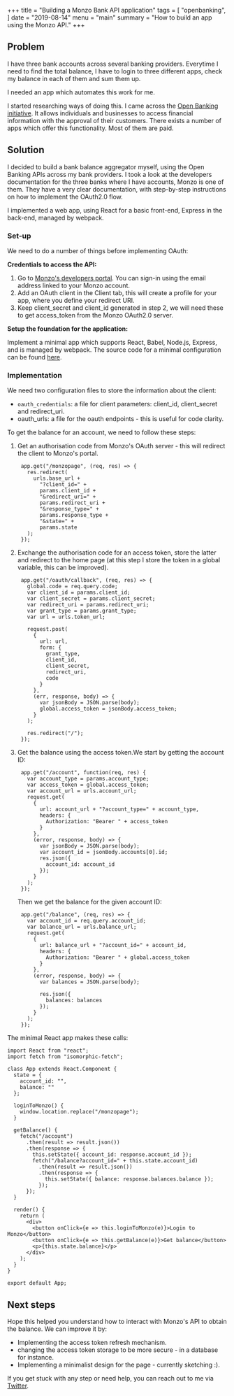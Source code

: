 +++
title = "Building a Monzo Bank API application"
tags = [
    "openbanking",
]
date = "2019-08-14"
menu = "main"
summary = "How to build an app using the Monzo API."
+++


## Problem

I have three bank accounts across several banking providers. Everytime I need to find the total balance, I have to login to three different apps, check my balance in each of them and sum them up.

I needed an app which automates this work for me.

I started researching ways of doing this. I came across the [Open Banking initiative](https://www.openbanking.org.uk/customers/what-is-open-banking/). It allows individuals and businesses to access financial information with the approval of their customers. There exists a number of apps which offer this functionality. Most of them are paid.

## Solution

I decided to build a bank balance aggregator myself, using the Open Banking APIs across my bank providers. I took a look at the developers documentation for the three banks where I have accounts, Monzo is one of them. They have a very clear documentation, with step-by-step instructions on how to implement the OAuth2.0 flow.

I implemented a web app, using React for a basic front-end, Express in the back-end, managed by webpack.

### Set-up

We need to do a number of things before implementing OAuth:

**Credentials to access the API:**

1. Go to [Monzo's developers portal](https://developers.monzo.com/). You can sign-in using the email address linked to your Monzo account.
2. Add an OAuth client in the Client tab, this will create a profile for your app, where you define your redirect URI.
3. Keep client_secret and client_id generated in step 2, we will need these to get  access_token from the Monzo OAuth2.0 server.

**Setup the foundation for the application:**

Implement a minimal app which supports React, Babel, Node.js, Express, and is managed by webpack. The source code for a minimal configuration can be found [here](https://github.com/fathalls/react-express-webpack-boilerplate).

### Implementation

We need two configuration files to store the information about the client:

- <code>oauth_credentials</code>: a file for client parameters: client_id, client_secret and redirect_uri.
- oauth_urls: a file for the oauth endpoints - this is useful for code clarity.

To get the balance for an account, we need to follow these steps:

1. Get an authorisation code from Monzo's OAuth server - this will redirect the client to Monzo's portal.

        app.get("/monzopage", (req, res) => {
          res.redirect(
            urls.base_url +
              "?client_id=" +
              params.client_id +
              "&redirect_uri=" +
              params.redirect_uri +
              "&response_type=" +
              params.response_type +
              "&state=" +
              params.state
          );
        });

2. Exchange the authorisation code for an access token, store the latter and redirect to the home page (at this step I store the token in a global variable, this can be improved).

        app.get("/oauth/callback", (req, res) => {
          global.code = req.query.code;
          var client_id = params.client_id;
          var client_secret = params.client_secret;
          var redirect_uri = params.redirect_uri;
          var grant_type = params.grant_type;
          var url = urls.token_url;
        
          request.post(
            {
              url: url,
              form: {
                grant_type,
                client_id,
                client_secret,
                redirect_uri,
                code
              }
            },
            (err, response, body) => {
              var jsonBody = JSON.parse(body);
              global.access_token = jsonBody.access_token;
            }
          );
        
          res.redirect("/");
        });

3. Get the balance using the access token.We start by getting the account ID:

        app.get("/account", function(req, res) {
          var account_type = params.account_type;
          var access_token = global.access_token;
          var account_url = urls.account_url;
          request.get(
            {
              url: account_url + "?account_type=" + account_type,
              headers: {
                Authorization: "Bearer " + access_token
              }
            },
            (error, response, body) => {
              var jsonBody = JSON.parse(body);
              var account_id = jsonBody.accounts[0].id;
              res.json({
                account_id: account_id
              });
            }
          );
        });

    Then we get the balance for the given account ID:

        app.get("/balance", (req, res) => {
          var account_id = req.query.account_id;
          var balance_url = urls.balance_url;
          request.get(
            {
              url: balance_url + "?account_id=" + account_id,
              headers: {
                Authorization: "Bearer " + global.access_token
              }
            },
            (error, response, body) => {
              var balances = JSON.parse(body);
        
              res.json({
                balances: balances
              });
            }
          );
        });

The minimal React app makes these calls:

    import React from "react";
    import fetch from "isomorphic-fetch";
    
    class App extends React.Component {
      state = {
        account_id: "",
        balance: ""
      };
    
      loginToMonzo() {
        window.location.replace("/monzopage");
      }
    
      getBalance() {
        fetch("/account")
          .then(result => result.json())
          .then(response => {
            this.setState({ account_id: response.account_id });
            fetch("/balance?account_id=" + this.state.account_id)
              .then(result => result.json())
              .then(response => {
                this.setState({ balance: response.balances.balance });
              });
          });
      }
    
      render() {
        return (
          <div>
            <button onClick={e => this.loginToMonzo(e)}>Login to Monzo</button>
            <button onClick={e => this.getBalance(e)}>Get balance</button>
            <p>{this.state.balance}</p>
          </div>
        );
      }
    }
    
    export default App;

## Next steps

Hope this helped you understand how to interact with Monzo's API to obtain the balance. We can improve it by:

- Implementing the access token refresh mechanism.
- changing the access token storage to be more secure - in a database for instance.
- Implementing a minimalist design for the page - currently sketching :).

If you get stuck with any step or need help, you can reach out to me via [Twitter](https://twitter.com/salwa_fathallah).
